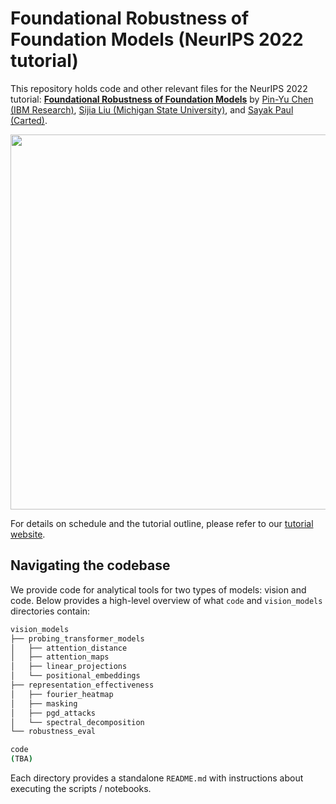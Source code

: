 # Foundational Robustness of Foundation Models (NeurIPS 2022 tutorial)

This repository holds code and other relevant files for the NeurIPS 2022 tutorial: [**Foundational Robustness of Foundation Models**](https://sites.google.com/view/neurips2022-frfm-turotial/) by [Pin-Yu Chen (IBM Research)](https://sites.google.com/site/pinyuchenpage/home), [Sijia Liu (Michigan State University)](https://lsjxjtu.github.io/), and [Sayak Paul (Carted)](https://sayak.dev).

<div align="center">
<img src=https://user-images.githubusercontent.com/22957388/194623106-147c26fc-7350-4c28-9f01-a49e893e7ee2.png width=600/>
</div>

For details on schedule and the tutorial outline, please refer to our [tutorial website](https://sites.google.com/view/neurips2022-frfm-turotial/). 

## Navigating the codebase

We provide code for analytical tools for two types of models: vision and code. Below provides a high-level
overview of what `code` and `vision_models` directories contain:

```bash
vision_models
├── probing_transformer_models
│   ├── attention_distance
│   ├── attention_maps
│   ├── linear_projections
│   └── positional_embeddings
├── representation_effectiveness
│   ├── fourier_heatmap
│   ├── masking
│   ├── pgd_attacks
│   └── spectral_decomposition
└── robustness_eval
```

```bash
code
(TBA)
```

Each directory provides a standalone `README.md` with instructions about executing the
scripts / notebooks.
